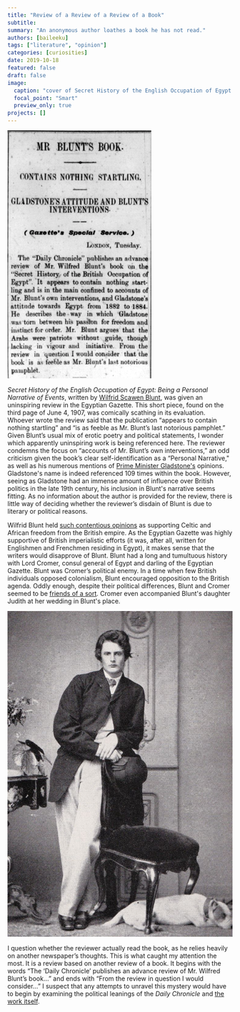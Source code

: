```yaml
---
title: "Review of a Review of a Review of a Book"
subtitle:
summary: "An anonymous author loathes a book he has not read."
authors: [baileeku]
tags: ["literature", "opinion"]
categories: [curiosities]
date: 2019-10-18
featured: false
draft: false
image:
  caption: "cover of Secret History of the English Occupation of Egypt: Being a Personal Narrative of Events"
  focal_point: "Smart"
  preview_only: true
projects: []
---
```

![photo of the article](article_image.png "Caption")

_Secret History of the English Occupation of Egypt: Being a Personal Narrative of Events_, written by [Wilfrid Scawen Blunt](https://mypoeticside.com/poets/wilfrid-scawen-blunt-poems), was given an uninspiring review in the Egyptian Gazette. This short piece, found on the third page of June 4, 1907, was comically scathing in its evaluation. Whoever wrote the review said that the publication “appears to contain nothing startling”  and “is as feeble as Mr. Blunt’s last notorious pamphlet.” Given Blunt’s usual mix of erotic poetry and political statements, I wonder which apparently uninspiring work is being referenced here. The reviewer condemns the focus on “accounts of Mr. Blunt’s own interventions,” an odd criticism given the book’s clear self-identification as a “Personal Narrative," as well as his numerous mentions of [Prime Minister Gladstone's](https://www.britannica.com/biography/William-Ewart-Gladstone/First-administration-1868-74) opinions. Gladstone's name is indeed referenced 109 times within the book. However, seeing as Gladstone had an immense amount of influence over British politics in the late 19th century, his inclusion in Blunt's narrative seems fitting. As no information about the author is provided for the review, there is little way of deciding whether the reviewer’s disdain of Blunt is due to literary or political reasons.

Wilfrid Blunt held [such contentious opinions](https://www.theguardian.com/books/booksblog/2019/jul/29/poem-of-the-week-prison-sonnets-by-wilfrid-scawen-blunt) as supporting Celtic and African freedom from the British empire. As the Egyptian Gazette was highly supportive of British imperialistic efforts (it was, after all, written for Englishmen and Frenchmen residing in Egypt), it makes sense that the writers would disapprove of Blunt. Blunt had a long and tumultuous history with Lord Cromer, consul general of Egypt and darling of the Egyptian Gazette. Blunt was Cromer’s political enemy. In a time when few British individuals opposed colonialism, Blunt encouraged opposition to the British agenda. Oddly enough, despite their political differences, Blunt and Cromer seemed to be [friends of a sort](https://bewley.virtualave.net/blunt.html). Cromer even accompanied Blunt's daughter Judith at her wedding in Blunt's place. 

![photo of Wilfrid Scawen Blunt](wilfrid_scawen_blunt.jpg "Caption")

 I question whether the reviewer actually read the book, as he relies heavily on another newspaper’s thoughts. This is what caught my attention the most. It is a review based on another review of a book. It begins with the words “The ‘Daily Chronicle’ publishes an advance review of Mr. Wilfred Blunt’s book…” and ends with “From the review in question I would consider…” I suspect that any attempts to unravel this mystery would have to begin by examining the political leanings of the _Daily Chronicle_ and [the work itself](https://www.questia.com/read/4898002/secret-history-of-the-english-occupation-of-egypt).
